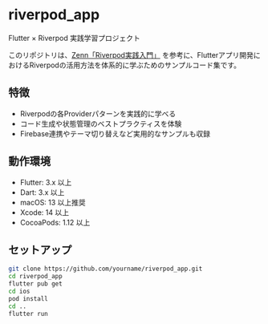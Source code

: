 # riverpod_app

Flutter × Riverpod 実践学習プロジェクト

このリポジトリは、[Zenn「Riverpod実践入門」](https://zenn.dev/riscait/books/flutter-riverpod-practical-introduction/viewer/introduction) を参考に、Flutterアプリ開発におけるRiverpodの活用方法を体系的に学ぶためのサンプルコード集です。

## 特徴

- Riverpodの各Providerパターンを実践的に学べる
- コード生成や状態管理のベストプラクティスを体験
- Firebase連携やテーマ切り替えなど実用的なサンプルも収録

## 動作環境

- Flutter: 3.x 以上
- Dart: 3.x 以上
- macOS: 13 以上推奨
- Xcode: 14 以上
- CocoaPods: 1.12 以上

## セットアップ

```sh
git clone https://github.com/yourname/riverpod_app.git
cd riverpod_app
flutter pub get
cd ios
pod install
cd ..
flutter run
```
